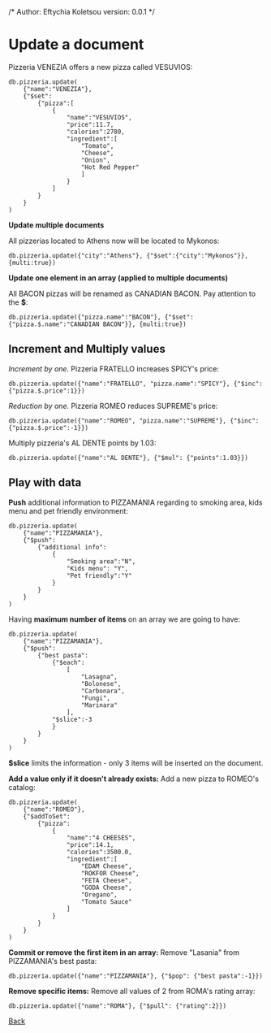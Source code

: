 /* 
	Author: Eftychia Koletsou
	version: 0.0.1
*/

# Update a document

Pizzeria VENEZIA offers a new pizza called VESUVIOS:

```
db.pizzeria.update(
	{"name":"VENEZIA"}, 
	{"$set":
		{"pizza":[
			{
				"name":"VESUVIOS",
				"price":11.7,
				"calories":2780,
				"ingredient":[
					"Tomato",
					"Cheese",
					"Onion",
					"Hot Red Pepper"
					]
				}
			]
		}
	}
)
```


**Update multiple documents**

All pizzerias located to Athens now will be located to Mykonos:

`db.pizzeria.update({"city":"Athens"}, {"$set":{"city":"Mykonos"}}, {multi:true})`



**Update one element in an array (applied to multiple documents)**

All BACON pizzas will be renamed as CANADIAN BACON. Pay attention to the **$**:

`db.pizzeria.update({"pizza.name":"BACON"}, {"$set":{"pizza.$.name":"CANADIAN BACON"}}, {multi:true})`




## Increment and Multiply values

*Increment by one.* Pizzeria FRATELLO increases SPICY's price:

`db.pizzeria.update({"name":"FRATELLO", "pizza.name":"SPICY"}, {"$inc": {"pizza.$.price":1}})`



*Reduction by one.* Pizzeria ROMEO reduces SUPREME's price:

`db.pizzeria.update({"name":"ROMEO", "pizza.name":"SUPREME"}, {"$inc": {"pizza.$.price":-1}})`



Multiply pizzeria's AL DENTE points by 1.03:

`db.pizzeria.update({"name":"AL DENTE"}, {"$mul": {"points":1.03}})`



## Play with data

**Push** additional information to PIZZAMANIA regarding to smoking area, kids menu and pet friendly environment:

```
db.pizzeria.update(
	{"name":"PIZZAMANIA"}, 
	{"$push": 
		{"additional info":
			{
				"Smoking area":"N", 
				"Kids menu": "Y", 
				"Pet friendly":"Y"
			}
		}
	}
)
```



Having **maximum number of items** on an array we are going to have:

```
db.pizzeria.update(
	{"name":"PIZZAMANIA"}, 
	{"$push": 
		{"best pasta":
			{"$each": 
				[
					"Lasagna", 
					"Bolonese", 
					"Carbonara", 
					"Fungi", 
					"Marinara"
				], 
			"$slice":-3 
			}
		}
	}
)
```

**$slice** limits the information - only 3 items will be inserted on the document.



**Add a value only if it doesn't already exists:** Add a new pizza to ROMEO's catalog:

```
db.pizzeria.update(
	{"name":"ROMEO"}, 
	{"$addToSet": 
		{"pizza": 
			{
				"name":"4 CHEESES",
				"price":14.1,
				"calories":3500.0,
				"ingredient":[
					"EDAM Cheese",
					"ROKFOR Cheese",
					"FETA Cheese",
					"GODA Cheese",
					"Oregano",
					"Tomato Sauce"
				]
			}
		}
	}
)
```



**Commit or remove the first item in an array:** Remove "Lasania" from PIZZAMANIA's best pasta:

`db.pizzeria.update({"name":"PIZZAMANIA"}, {"$pop": {"best pasta":-1}})`



**Remove specific items:** Remove all values of 2 from ROMA's rating array:

`db.pizzeria.update({"name":"ROMA"}, {"$pull": {"rating":2}})`


[Back](https://github.com/skananitos/mongodb-tutorial)